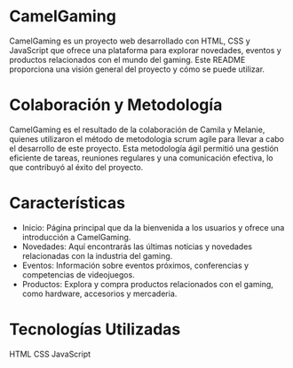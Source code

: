# CamelGaming
CamelGaming es un proyecto web desarrollado con HTML, CSS y JavaScript que ofrece una plataforma para explorar novedades, eventos y productos relacionados con el mundo del gaming. Este README proporciona una visión general del proyecto y cómo se puede utilizar.

# Colaboración y Metodología
CamelGaming es el resultado de la colaboración de Camila y Melanie, quienes utilizaron el método de metodologia scrum agile para llevar a cabo el desarrollo de este proyecto. Esta metodología ágil permitió una gestión eficiente de tareas, reuniones regulares y una comunicación efectiva, lo que contribuyó al éxito del proyecto.


# Características
- Inicio: Página principal que da la bienvenida a los usuarios y ofrece una introducción a CamelGaming.
- Novedades: Aquí encontrarás las últimas noticias y novedades relacionadas con la industria del gaming.
- Eventos: Información sobre eventos próximos, conferencias y competencias de videojuegos.
- Productos: Explora y compra productos relacionados con el gaming, como hardware, accesorios y mercaderia.

# Tecnologías Utilizadas
HTML
CSS
JavaScript

